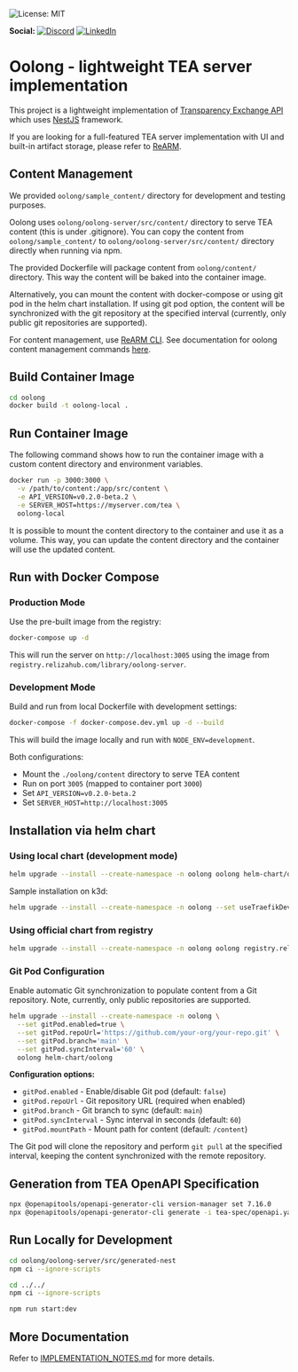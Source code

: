 ![License: MIT](https://img.shields.io/badge/License-MIT-blue.svg)

 **Social:**
[![Discord](https://img.shields.io/discord/757425726143201370.svg?color=%237289da&label=Discord&logo=discord&logoColor=%237289da)](https://discord.gg/UTxjBf9juQ)
[![LinkedIn](https://img.shields.io/badge/LinkedIn-blue.svg?logo=LinkedIn)](https://www.linkedin.com/company/relizaio/)

# Oolong - lightweight TEA server implementation

This project is a lightweight implementation of [Transparency Exchange API](https://github.com/CycloneDX/transparency-exchange-api/) which uses [NestJS](https://nestjs.com/) framework.

If you are looking for a full-featured TEA server implementation with UI and built-in artifact storage, please refer to [ReARM](https://github.com/reliza/rearm).

## Content Management

We provided  `oolong/sample_content/` directory for development and testing purposes. 

Oolong uses `oolong/oolong-server/src/content/` directory to serve TEA content (this is under .gitignore). You can copy the content from `oolong/sample_content/` to `oolong/oolong-server/src/content/` directory directly when running via npm.

The provided Dockerfile will package content from `oolong/content/` directory. This way the content will be baked into the container image.

Alternatively, you can mount the content with docker-compose or using git pod in the helm chart installation. If using git pod option, the content will be synchronized with the git repository at the specified interval (currently, only public git repositories are supported).

For content management, use [ReARM CLI](https://github.com/relizaio/rearm-cli). See documentation for oolong content management commands [here](https://github.com/relizaio/rearm-cli/blob/main/docs/oolong.md).

## Build Container Image

```bash
cd oolong
docker build -t oolong-local .
```

## Run Container Image

The following command shows how to run the container image with a custom content directory and environment variables.

```bash
docker run -p 3000:3000 \
  -v /path/to/content:/app/src/content \
  -e API_VERSION=v0.2.0-beta.2 \
  -e SERVER_HOST=https://myserver.com/tea \
  oolong-local
```

It is possible to mount the content directory to the container and use it as a volume. This way, you can update the content directory and the container will use the updated content.

## Run with Docker Compose

### Production Mode

Use the pre-built image from the registry:

```bash
docker-compose up -d
```

This will run the server on `http://localhost:3005` using the image from `registry.relizahub.com/library/oolong-server`.

### Development Mode

Build and run from local Dockerfile with development settings:

```bash
docker-compose -f docker-compose.dev.yml up -d --build
```

This will build the image locally and run with `NODE_ENV=development`.

Both configurations:
- Mount the `./oolong/content` directory to serve TEA content
- Run on port `3005` (mapped to container port `3000`)
- Set `API_VERSION=v0.2.0-beta.2`
- Set `SERVER_HOST=http://localhost:3005`


## Installation via helm chart

### Using local chart (development mode)
```bash
helm upgrade --install --create-namespace -n oolong oolong helm-chart/oolong
```

Sample installation on k3d:

```bash
helm upgrade --install --create-namespace -n oolong --set useTraefikDevelopment=true --set env.SERVER_HOST='http://oolong.localhost:8003' oolong helm-chart/oolong
```

### Using official chart from registry

```bash
helm upgrade --install --create-namespace -n oolong oolong registry.relizahub.com/library/oolong
```

### Git Pod Configuration

Enable automatic Git synchronization to populate content from a Git repository. Note, currently, only public repositories are supported.

```bash
helm upgrade --install --create-namespace -n oolong \
  --set gitPod.enabled=true \
  --set gitPod.repoUrl='https://github.com/your-org/your-repo.git' \
  --set gitPod.branch='main' \
  --set gitPod.syncInterval='60' \
  oolong helm-chart/oolong
```

**Configuration options:**
- `gitPod.enabled` - Enable/disable Git pod (default: `false`)
- `gitPod.repoUrl` - Git repository URL (required when enabled)
- `gitPod.branch` - Git branch to sync (default: `main`)
- `gitPod.syncInterval` - Sync interval in seconds (default: `60`)
- `gitPod.mountPath` - Mount path for content (default: `/content`)

The Git pod will clone the repository and perform `git pull` at the specified interval, keeping the content synchronized with the remote repository.


## Generation from TEA OpenAPI Specification

```bash
npx @openapitools/openapi-generator-cli version-manager set 7.16.0
npx @openapitools/openapi-generator-cli generate -i tea-spec/openapi.yaml -g typescript-nestjs-server -o oolong/oolong-server/src/generated-nest/
```

## Run Locally for Development

```bash
cd oolong/oolong-server/src/generated-nest
npm ci --ignore-scripts

cd ../../
npm ci --ignore-scripts

npm run start:dev
```

## More Documentation
Refer to [IMPLEMENTATION_NOTES.md](oolong/oolong-server/IMPLEMENTATION_NOTES.md) for more details.